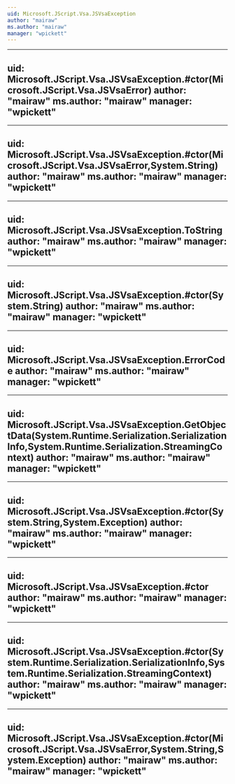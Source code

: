 ```yaml
---
uid: Microsoft.JScript.Vsa.JSVsaException
author: "mairaw"
ms.author: "mairaw"
manager: "wpickett"
---
```


---
uid: Microsoft.JScript.Vsa.JSVsaException.#ctor(Microsoft.JScript.Vsa.JSVsaError)
author: "mairaw"
ms.author: "mairaw"
manager: "wpickett"
---

---
uid: Microsoft.JScript.Vsa.JSVsaException.#ctor(Microsoft.JScript.Vsa.JSVsaError,System.String)
author: "mairaw"
ms.author: "mairaw"
manager: "wpickett"
---

---
uid: Microsoft.JScript.Vsa.JSVsaException.ToString
author: "mairaw"
ms.author: "mairaw"
manager: "wpickett"
---

---
uid: Microsoft.JScript.Vsa.JSVsaException.#ctor(System.String)
author: "mairaw"
ms.author: "mairaw"
manager: "wpickett"
---

---
uid: Microsoft.JScript.Vsa.JSVsaException.ErrorCode
author: "mairaw"
ms.author: "mairaw"
manager: "wpickett"
---

---
uid: Microsoft.JScript.Vsa.JSVsaException.GetObjectData(System.Runtime.Serialization.SerializationInfo,System.Runtime.Serialization.StreamingContext)
author: "mairaw"
ms.author: "mairaw"
manager: "wpickett"
---

---
uid: Microsoft.JScript.Vsa.JSVsaException.#ctor(System.String,System.Exception)
author: "mairaw"
ms.author: "mairaw"
manager: "wpickett"
---

---
uid: Microsoft.JScript.Vsa.JSVsaException.#ctor
author: "mairaw"
ms.author: "mairaw"
manager: "wpickett"
---

---
uid: Microsoft.JScript.Vsa.JSVsaException.#ctor(System.Runtime.Serialization.SerializationInfo,System.Runtime.Serialization.StreamingContext)
author: "mairaw"
ms.author: "mairaw"
manager: "wpickett"
---

---
uid: Microsoft.JScript.Vsa.JSVsaException.#ctor(Microsoft.JScript.Vsa.JSVsaError,System.String,System.Exception)
author: "mairaw"
ms.author: "mairaw"
manager: "wpickett"
---
